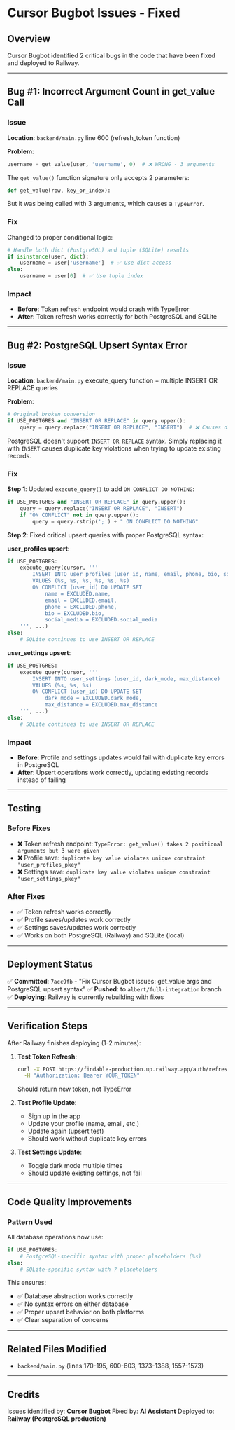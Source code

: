 # Cursor Bugbot Issues - Fixed

## Overview
Cursor Bugbot identified 2 critical bugs in the code that have been fixed and deployed to Railway.

---

## Bug #1: Incorrect Argument Count in get_value Call

### Issue
**Location**: `backend/main.py` line 600 (refresh_token function)

**Problem**: 
```python
username = get_value(user, 'username', 0)  # ❌ WRONG - 3 arguments
```

The `get_value()` function signature only accepts 2 parameters:
```python
def get_value(row, key_or_index):
```

But it was being called with 3 arguments, which causes a `TypeError`.

### Fix
Changed to proper conditional logic:
```python
# Handle both dict (PostgreSQL) and tuple (SQLite) results
if isinstance(user, dict):
    username = user['username']  # ✅ Use dict access
else:
    username = user[0]  # ✅ Use tuple index
```

### Impact
- **Before**: Token refresh endpoint would crash with TypeError
- **After**: Token refresh works correctly for both PostgreSQL and SQLite

---

## Bug #2: PostgreSQL Upsert Syntax Error

### Issue
**Location**: `backend/main.py` execute_query function + multiple INSERT OR REPLACE queries

**Problem**:
```python
# Original broken conversion
if USE_POSTGRES and "INSERT OR REPLACE" in query.upper():
    query = query.replace("INSERT OR REPLACE", "INSERT")  # ❌ Causes duplicate key errors
```

PostgreSQL doesn't support `INSERT OR REPLACE` syntax. Simply replacing it with `INSERT` causes duplicate key violations when trying to update existing records.

### Fix

**Step 1**: Updated `execute_query()` to add `ON CONFLICT DO NOTHING`:
```python
if USE_POSTGRES and "INSERT OR REPLACE" in query.upper():
    query = query.replace("INSERT OR REPLACE", "INSERT")
    if "ON CONFLICT" not in query.upper():
        query = query.rstrip(';') + " ON CONFLICT DO NOTHING"
```

**Step 2**: Fixed critical upsert queries with proper PostgreSQL syntax:

**user_profiles upsert**:
```python
if USE_POSTGRES:
    execute_query(cursor, '''
        INSERT INTO user_profiles (user_id, name, email, phone, bio, social_media)
        VALUES (%s, %s, %s, %s, %s, %s)
        ON CONFLICT (user_id) DO UPDATE SET
            name = EXCLUDED.name,
            email = EXCLUDED.email,
            phone = EXCLUDED.phone,
            bio = EXCLUDED.bio,
            social_media = EXCLUDED.social_media
    ''', ...)
else:
    # SQLite continues to use INSERT OR REPLACE
```

**user_settings upsert**:
```python
if USE_POSTGRES:
    execute_query(cursor, '''
        INSERT INTO user_settings (user_id, dark_mode, max_distance)
        VALUES (%s, %s, %s)
        ON CONFLICT (user_id) DO UPDATE SET
            dark_mode = EXCLUDED.dark_mode,
            max_distance = EXCLUDED.max_distance
    ''', ...)
else:
    # SQLite continues to use INSERT OR REPLACE
```

### Impact
- **Before**: Profile and settings updates would fail with duplicate key errors in PostgreSQL
- **After**: Upsert operations work correctly, updating existing records instead of failing

---

## Testing

### Before Fixes
- ❌ Token refresh endpoint: `TypeError: get_value() takes 2 positional arguments but 3 were given`
- ❌ Profile save: `duplicate key value violates unique constraint "user_profiles_pkey"`
- ❌ Settings save: `duplicate key value violates unique constraint "user_settings_pkey"`

### After Fixes
- ✅ Token refresh works correctly
- ✅ Profile saves/updates work correctly
- ✅ Settings saves/updates work correctly
- ✅ Works on both PostgreSQL (Railway) and SQLite (local)

---

## Deployment Status

✅ **Committed**: `7acc9fb` - "Fix Cursor Bugbot issues: get_value args and PostgreSQL upsert syntax"
✅ **Pushed**: to `albert/full-integration` branch
✅ **Deploying**: Railway is currently rebuilding with fixes

---

## Verification Steps

After Railway finishes deploying (1-2 minutes):

1. **Test Token Refresh**:
   ```bash
   curl -X POST https://findable-production.up.railway.app/auth/refresh \
     -H "Authorization: Bearer YOUR_TOKEN"
   ```
   Should return new token, not TypeError

2. **Test Profile Update**:
   - Sign up in the app
   - Update your profile (name, email, etc.)
   - Update again (upsert test)
   - Should work without duplicate key errors

3. **Test Settings Update**:
   - Toggle dark mode multiple times
   - Should update existing settings, not fail

---

## Code Quality Improvements

### Pattern Used
All database operations now use:
```python
if USE_POSTGRES:
    # PostgreSQL-specific syntax with proper placeholders (%s)
else:
    # SQLite-specific syntax with ? placeholders
```

This ensures:
- ✅ Database abstraction works correctly
- ✅ No syntax errors on either database
- ✅ Proper upsert behavior on both platforms
- ✅ Clear separation of concerns

---

## Related Files Modified
- `backend/main.py` (lines 170-195, 600-603, 1373-1388, 1557-1573)

---

## Credits
Issues identified by: **Cursor Bugbot**
Fixed by: **AI Assistant**
Deployed to: **Railway (PostgreSQL production)**

